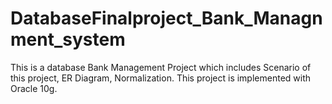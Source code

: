 # DatabaseFinalproject_Bank_Managnment_system
This is a database Bank Management Project which includes Scenario of this project, ER Diagram, Normalization. This project is implemented with Oracle 10g.

